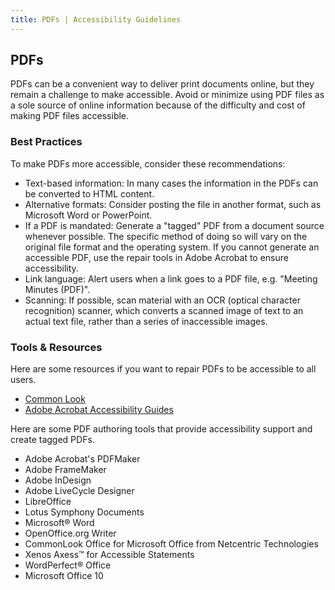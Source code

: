 ```yaml
---
title: PDFs | Accessibility Guidelines
---
```

<h2 class ='page-title'>PDFs</h2>

PDFs can be a convenient way to deliver print documents online, but they remain a challenge to make accessible. Avoid or minimize using PDF files as a sole source of online information because of the difficulty and cost of making PDF files accessible.

### Best Practices
To make PDFs more accessible, consider these recommendations:

* <span class="text-bold">Text-based information</span>: In many cases the information in the PDFs can be converted to HTML content.
* <span class="text-bold">Alternative formats</span>: Consider posting the file in another format, such as Microsoft Word or PowerPoint.
* <span class="text-bold">If a PDF is mandated</span>: Generate a "tagged" PDF from a document source whenever possible. The specific method of doing so will vary on the original file format and the operating system. If you cannot generate an accessible PDF, use the repair tools in Adobe Acrobat to ensure accessibility.
* <span class="text-bold">Link language</span>: Alert users when a link goes to a PDF file, e.g. "Meeting Minutes (PDF)".
* <span class="text-bold">Scanning</span>: If possible, scan material with an OCR (optical character recognition) scanner, which converts a scanned image of text to an actual text file, rather than a series of inaccessible images.

### Tools &amp; Resources
Here are some resources if you want to repair PDFs to be accessible to all users.

* <a href='http://commonlook.com/'>Common Look</a>
* <a href='http://www.adobe.com/accessibility/products/acrobat/training.html'>Adobe Acrobat Accessibility Guides</a>

Here are some PDF authoring tools that provide accessibility support and create tagged PDFs.

* Adobe Acrobat's PDFMaker
* Adobe FrameMaker
* Adobe InDesign
* Adobe LiveCycle Designer
* LibreOffice
* Lotus Symphony Documents
* Microsoft® Word
* OpenOffice.org Writer
* CommonLook Office for Microsoft Office from Netcentric Technologies
* Xenos Axess™ for Accessible Statements
* WordPerfect® Office 
* Microsoft Office 10
